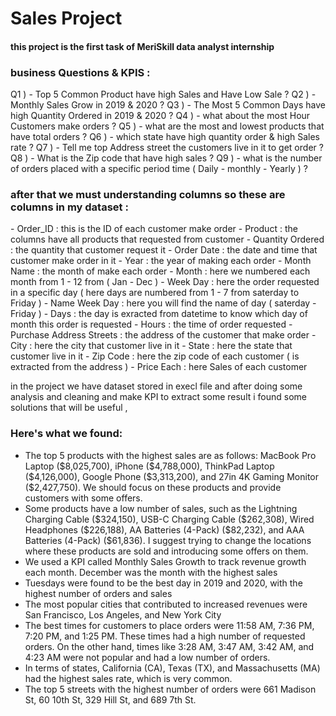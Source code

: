 <h1>Sales Project</h1>
<h4>this project is the first task of MeriSkill data analyst internship</h4>
<P>
  <h3>business Questions & KPIS :</h3> 
Q1 ) - Top 5 Common Product have high Sales and Have Low Sale ? 
Q2 ) - Monthly Sales Grow in 2019 & 2020 ?
Q3 ) - The Most 5 Common Days  have high Quantity Ordered in 2019 & 2020 ?
Q4 ) - what about the  most Hour Customers make orders  ?
Q5 ) - what are the most and lowest products that have total orders ?
Q6 ) - which state have high quantity order & high Sales rate ?
Q7 ) - Tell me top Address street the customers live in it to get order ?
Q8 ) - What is the Zip code that have high sales ?
Q9 ) - what is the number of orders placed with a specific period time ( Daily - monthly - Yearly )  ?
</P>
<p>
  <h3>after that we must understanding columns so these are columns in my dataset : </h3>
  - Order_ID : this is the ID of each customer make order
  -	Product : the columns have all products that requested from customer
  - Quantity Ordered : the quantity that customer request it
  - Order Date : the date and time that customer make order in it
  - Year : the year of making each order
  - Month Name  : the month of make each order
  - Month : here we numbered each month from 1 - 12 from ( Jan - Dec )
  - Week Day : here the order requested in a specific day ( here days are numbered from 1 - 7 from saterday to Friday )
  - Name Week Day : here you will find the name of day ( saterday - Friday )
  - Days : the day is exracted from datetime to know which day of month this order is requested
  - Hours	: the time of order requested
  - Purchase Address Streets : the address of the customer that make order
  - City : here the city that customer live in it 
  - State : here the state that customer live in it 
  - Zip Code : here the zip code of each customer ( is extracted from the address )
  - Price Each : here Sales of each customer 
</p>
<p>
in the project we have dataset stored in execl file and after doing some analysis and cleaning and make KPI to extract some result i found some solutions that will be useful ,
<h3>Here's what we found:</h3>
<ul>
<li> The top 5 products with the highest sales are as follows: MacBook Pro Laptop ($8,025,700), iPhone ($4,788,000), ThinkPad Laptop ($4,126,000), Google Phone ($3,313,200), and 27in 4K Gaming Monitor ($2,427,750). We should focus on these products and provide customers with some offers.
</li>
<li>Some products have a low number of sales, such as the Lightning Charging Cable ($324,150), USB-C Charging Cable ($262,308), Wired Headphones ($226,188), AA Batteries (4-Pack) ($82,232), and AAA Batteries (4-Pack) ($61,836). I suggest trying to change the locations where these products are sold and introducing some offers on them.
</li>
<li> We used a KPI called Monthly Sales Growth to track revenue growth each month. December was the month with the highest sales</li>
<li> Tuesdays were found to be the best day in 2019 and 2020, with the highest number of orders and sales</li>
<li> The most popular cities that contributed to increased revenues were San Francisco, Los Angeles, and New York City</li>
<li> The best times for customers to place orders were 11:58 AM, 7:36 PM, 7:20 PM, and 1:25 PM. These times had a high number of requested orders. On the other hand, times like 3:28 AM, 3:47 AM, 3:42 AM, and 4:23 AM were not popular and had a low number of orders.</li>
<li> In terms of states, California (CA), Texas (TX), and Massachusetts (MA) had the highest sales rate, which is very common.</li>
<li> The top 5 streets with the highest number of orders were 661 Madison St, 60 10th St, 329 Hill St, and 689 7th St.</li>
</ul>
</p>


